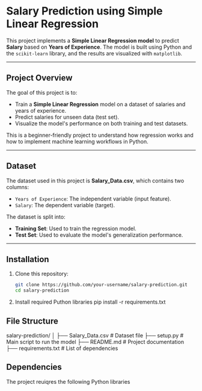 # Salary Prediction using Simple Linear Regression

This project implements a **Simple Linear Regression model** to predict **Salary** based on **Years of Experience**. The model is built using Python and the `scikit-learn` library, and the results are visualized with `matplotlib`.

---

## Project Overview

The goal of this project is to:
- Train a **Simple Linear Regression** model on a dataset of salaries and years of experience.
- Predict salaries for unseen data (test set).
- Visualize the model's performance on both training and test datasets.

This is a beginner-friendly project to understand how regression works and how to implement machine learning workflows in Python.

---

## Dataset

The dataset used in this project is **Salary_Data.csv**, which contains two columns:
- `Years of Experience`: The independent variable (input feature).
- `Salary`: The dependent variable (target).

The dataset is split into:
- **Training Set**: Used to train the regression model.
- **Test Set**: Used to evaluate the model's generalization performance.

---

## Installation

1. Clone this repository:
   ```bash
   git clone https://github.com/your-username/salary-prediction.git
   cd salary-prediction
2. Install required Puthon libraries
   pip install -r requirements.txt

## File Structure
salary-prediction/
│
├── Salary_Data.csv        # Dataset file
├── setup.py   # Main script to run the model
├── README.md              # Project documentation
├── requirements.txt       # List of dependencies

## Dependencies
The project reuiqres the following Python libraries
